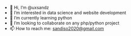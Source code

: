 - 👋 Hi, I’m @uxsandz
- 👀 I’m interested in data science and website development
- 🌱 I’m currently learning python
- 💞️ I’m looking to collaborate on any php/python project
- 📫 How to reach me: sandiso2020@gmail.com  

<!---
uxsandz/uxsandz 
--->
